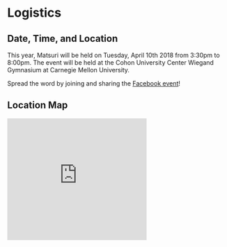 # Logistics

## Date, Time, and Location

This year, Matsuri will be held on Tuesday, April 10th 2018 from 3:30pm to 8:00pm.
The event will be held at the Cohon University Center Wiegand Gymnasium at Carnegie Mellon University.

Spread the word by joining and sharing the [Facebook event](https://www.facebook.com/events/414176279045142/)!

## Location Map
<iframe src="https://www.google.com/maps/embed?pb=!1m18!1m12!1m3!1d1518.2163155780095!2d-79.94250742424666!3d40.44356058300881!2m3!1f0!2f0!3f0!3m2!1i1024!2i768!4f13.1!3m3!1m2!1s0x8834f21f587cf1c5%3A0xe23e69ce84d7e66c!2sWiegand+Gymnasium!5e0!3m2!1sja!2sus!4v1522113684981" width="320" height="280" frameborder="0" style="border:0" allowfullscreen></iframe>
<br>
